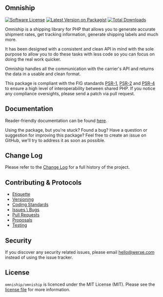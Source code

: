 ## Omniship

[![Software License][icon-license]][link-license]
[![Latest Version on Packagist][icon-version]][link-packagist]
[![Total Downloads][icon-downloads]][link-packagist]

Omniship is a shipping library for PHP that allows you to generate accurate shipment rates, get tracking information, generate shipping labels and much more.

It has been designed with a consistent and clean API in mind with the sole purpose to allow you to do these tasks with less code so you can focus on doing the real work quicker.

Omniship handles all the communication with the carrier's API and returns the data in a usable and clean format.

This package is compliant with the FIG standards [PSR-1][link-psr-1], [PSR-2][link-psr-2] and [PSR-4][link-psr-4] to ensure a high level of interoperability between shared PHP. If you notice any compliance oversights, please send a patch via pull request.

## Documentation

Reader-friendly documentation can be found [here][link-docs].

Using the package, but you're stuck? Found a bug? Have a question or suggestion for improving this package? Feel free to create an issue on GitHub, we'll try to address it as soon as possible.

## Change Log

Please refer to the [Change Log](CHANGELOG.md) for a full history of the project.

## Contributing & Protocols

- [Etiquette](CONTRIBUTING.md#etiquette)
- [Versioning](CONTRIBUTING.md#versioning)
- [Coding Standards](CONTRIBUTING.md#coding-standards)
- [Issues \ Bugs](CONTRIBUTING.md#issues--bugs)
- [Pull Requests](CONTRIBUTING.md#pull-requests)
- [Proposals](CONTRIBUTING.md#proposals)
- [Testing](CONTRIBUTING.md#running-tests)

## Security

If you discover any security related issues, please email hello@werxe.com instead of using the issue tracker.

## License

`omniship/omniship` is licenced under the MIT License (MIT). Please see the [license file](LICENSE) for more information.

[link-docs]:      https://omniship.werxe.com
[link-psr-1]:     http://www.php-fig.org/psr/psr-1/
[link-psr-2]:     http://www.php-fig.org/psr/psr-2/
[link-psr-4]:     http://www.php-fig.org/psr/psr-4/
[link-license]:   https://opensource.org/licenses/MIT
[link-packagist]: https://packagist.org/packages/omniship/omniship

[icon-license]:   https://img.shields.io/packagist/l/omniship/omniship.svg?style=flat-square&label=License
[icon-version]:   https://img.shields.io/packagist/v/omniship/omniship.svg?style=flat-square&label=Version
[icon-downloads]: https://img.shields.io/packagist/dt/omniship/omniship.svg?style=flat-square&label=Downloads

